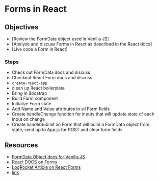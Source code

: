 # Forms in React

## Objectives
- [Review the FormData object used in Vanilla JS]
- [Analyze and discuss Forms in React as described in the React docs]
- [Live code a Form in React]

### Steps
- Check out FormData docs and discuss
- Checkout React Form docs and discuss
- ```create-react-app```
- clean up React boilerplate
- Bring in Boostrap
- Build Form component
- Initialize Form state
- Add Name and Value attributes to all Form fields
- Create handleChange function for inputs that will update state of each input on change
- Create handleSubmit on Form that will build a FormData object from state, send up to App.js for POST and clear form fields

## Resources
- [FormData Object docs for Vanilla JS](https://developer.mozilla.org/en-US/docs/Web/API/FormData/Using_FormData_Objects)
- [React DOCS on Forms](https://reactjs.org/docs/forms.html)
- [LogRocket Article on React Forms](https://blog.logrocket.com/an-imperative-guide-to-forms-in-react-927d9670170a)
- [link]()
